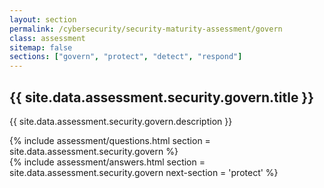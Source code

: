 ```yaml
---
layout: section
permalink: /cybersecurity/security-maturity-assessment/govern
class: assessment
sitemap: false
sections: ["govern", "protect", "detect", "respond"]
---
```


<div class="card-body pb-0 pt-5 bg-blue-100 px-4 px-sm-5">
  <h2 class="card-title fw-semibold pb-2">{{ site.data.assessment.security.govern.title }}</h2>
  <p class="card-text pb-4">{{ site.data.assessment.security.govern.description }}</p>
  {% include assessment/questions.html section = site.data.assessment.security.govern %}
</div>
<div class="card-body pt-0 px-4 px-sm-5 pb-5">
  {% include assessment/answers.html section = site.data.assessment.security.govern next-section = 'protect' %}
</div>